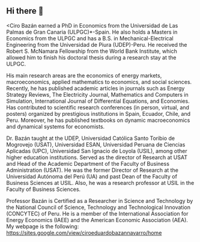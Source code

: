 ## Hi there 👋

<Ciro Bazán earned a PhD in Economics from the Universidad de Las Palmas de Gran Canaria (ULPGC)*-Spain. He also holds a Masters in Economics from the ULPGC and has a B.S. in Mechanical-Electrical Engineering from the Universidad de Piura (UDEP)-Peru. He received the Robert S. McNamara Fellowship from the World Bank Institute, which allowed him to finish his doctoral thesis during a research stay at the ULPGC. 

His main research areas are the economics of energy markets, macroeconomics, applied mathematics to economics, and social sciences. Recently, he has published academic articles in journals such as Energy Strategy Reviews, The Electricity Journal, Mathematics and Computers in Simulation, International Journal of Differential Equations, and Economies. Has contributed to scientific research conferences (in person, virtual, and posters) organized by prestigious institutions in Spain, Ecuador, Chile, and Peru. Moreover, he has published textbooks on dynamic macroeconomics and dynamical systems for economists. 

Dr. Bazán taught at the UDEP, Universidad Católica Santo Toribio de Mogrovejo (USAT), Universidad ESAN, Universidad Peruana de Ciencias Aplicadas (UPC), Universidad San Ignacio de Loyola (USIL), among other higher education institutions. Served as the director of Research at USAT and Head of the Academic Department of the Faculty of Business Administration (USAT). He was the former Director of Research at the Universidad Autónoma del Perú (UA) and past Dean of the Faculty of Business Sciences at USIL. Also, he was a research professor at USIL in the Faculty of Business Sciences. 

Professor Bazán is Certified as a Researcher in Science and Technology by the National Council of Science, Technology and Technological Innovation (CONCYTEC) of Peru. He is a member of the International Association for Energy Economics (IAEE) and the American Economic Association (AEA). My webpage is the following: https://sites.google.com/view/ciroeduardobazannavarro/home
<!---
**Bazan-Ciro/Bazan-Ciro** is a ✨ _special_ ✨ repository because its `README.md` (this file) appears on your GitHub profile.

Here are some ideas to get you started:

- 🔭 I’m currently working on ...
- 🌱 I’m currently learning ...
- 👯 I’m looking to collaborate on ...
- 🤔 I’m looking for help with ...
- 💬 Ask me about ...
- 📫 How to reach me: ...
- 😄 Pronouns: ...
- ⚡ Fun fact: ...
-->
